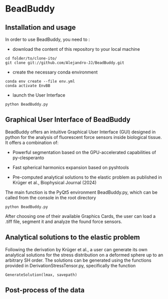 # BeadBuddy
## Installation and usage
In order to use BeadBuddy, you need to :
* download the content of this repository to your local machine
```
cd folder/to/clone-ito/
git clone git://github.com/Alejandro-JJ/BeadBuddy.git
```
* create the necessary conda environment
```
conda env create --file env.yml
conda activate EnvBB
```
* launch the User Interface
```
python BeadBuddy.py
```


## Graphical User Interface of BeadBuddy
BeadBuddy offers an intuitive Graphical User Interface (GUI) designed in python for the analysis of fluorescent force sensors inside biological tissue. It offers a combination of:

* Powerful segmentation based on the GPU-accelerated capabilities of py-clesperanto

* Fast spherical harmonics expansion based on pyshtools

* Pre-computed analytical solutions to the elastic problem as published in Krüger et al., Biophysical Journal (2024)

The main function is the PyQt5 environment BeadBuddy.py, which can be called from the console in the root directory 
```
python BeadBuddy.py
```
After choosing one of their available Graphics Cards, the user can load a .tiff file, segment it and analyze the found force sensors. 

## Analytical solutions to the elastic problem
Following the derivation by Krüger et al., a user can generate its own analytical solutions for the stress distribution on a deformed sphere up to an arbitrary SH order. The solutions can be generated using the functions provided in DerivationStressTensor.py, specifically the function
```
GenerateSolution(lmax, savepath)
```

## Post-process of the data




